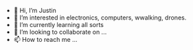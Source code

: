 - 👋 Hi, I’m Justin
- 👀 I’m interested in electronics, computers, wwalking, drones.  
- 🌱 I’m currently learning all sorts
- 💞️ I’m looking to collaborate on ...
- 📫 How to reach me ...

<!---
fenixryan/fenixryan is a ✨ special ✨ repository because its `README.md` (this file) appears on your GitHub profile.
You can click the Preview link to take a look at your changes.
--->
